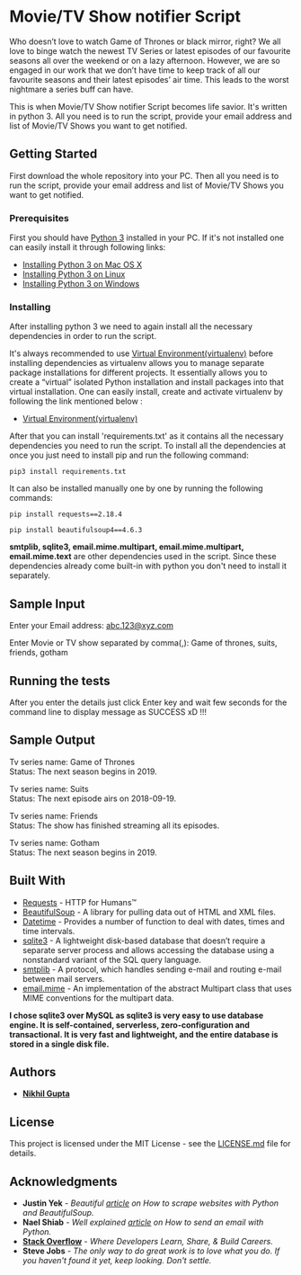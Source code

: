 # Movie/TV Show notifier Script

Who doesn’t love to watch Game of Thrones or black mirror, right? We all love to
binge watch the newest TV Series or latest episodes of our favourite seasons all
over the weekend or on a lazy afternoon.
However, we are so engaged in our work that we don’t have time to keep track of
all our favourite seasons and their latest episodes’ air time. This leads to the worst
nightmare a series buff can have. 


This is when Movie/TV Show notifier Script becomes life savior. It's written in python 3. All you need is to run the script, provide your email address and list of Movie/TV Shows you want to get notified.

## Getting Started

First download the whole repository into your PC. Then all you need is to run the script, provide your email address and list of Movie/TV Shows you want to get notified.

### Prerequisites

First you should have [Python 3](https://docs.python.org/3.0/) installed in your PC. If it's not installed one can easily install it through following links:

* [Installing Python 3 on Mac OS X](https://docs.python-guide.org/starting/install3/osx/)
* [Installing Python 3 on Linux](https://docs.python-guide.org/starting/install3/linux/)
* [Installing Python 3 on Windows](https://docs.python-guide.org/starting/install3/win/)


### Installing

After installing python 3 we need to again install all the necessary dependencies in order to run the script.

It's always recommended to use [Virtual Environment(virtualenv)](https://packaging.python.org/guides/installing-using-pip-and-virtualenv/) before installing dependencies as virtualenv allows you to manage separate package installations for different projects. It essentially allows you to create a “virtual” isolated Python installation and install packages into that virtual installation. One can easily install, create and activate virtualenv by following the link mentioned below :

* [Virtual Environment(virtualenv)](https://packaging.python.org/guides/installing-using-pip-and-virtualenv/)

After that you can install 'requirements.txt' as it contains all the necessary dependencies you need to run the script. To install all the dependencies at once you just need to install pip and run the following command:

```
pip3 install requirements.txt
```

It can also be installed manually one by one by running the following commands:

```
pip install requests==2.18.4
```

```
pip install beautifulsoup4==4.6.3
```

**smtplib, sqlite3, email.mime.multipart, email.mime.multipart, email.mime.text** are other dependencies used in the script. Since these dependencies already come built-in with python you don't need to install it separately.
## Sample Input

Enter your Email address: abc.123@xyz.com  

Enter Movie or TV show separated by comma(,): Game of thrones, suits, friends, gotham

## Running the tests

After you enter the details just click Enter key and wait few seconds for the command line to display message as SUCCESS xD !!!

## Sample Output

Tv series name: Game of Thrones  
Status: The next season begins in 2019.

Tv series name: Suits  
Status: The next episode airs on 2018-09-19.

Tv series name: Friends  
Status: The show has finished streaming all its episodes.

Tv series name: Gotham  
Status: The next season begins in 2019.

## Built With

* [Requests](http://docs.python-requests.org/en/master/) - HTTP for Humans™
* [BeautifulSoup](https://www.crummy.com/software/BeautifulSoup/bs4/doc/) - A library for pulling data out of HTML and XML files.
* [Datetime](https://docs.python.org/3/library/datetime.html) - Provides a number of function to deal with dates, times and time intervals.
* [sqlite3](https://docs.python.org/3/library/sqlite3.html) - A lightweight disk-based database that doesn’t require a separate server process and allows accessing the database using a nonstandard variant of the SQL query language.
* [smtplib](https://docs.python.org/3/library/smtplib.html) - A protocol, which handles sending e-mail and routing e-mail between mail servers.
* [email.mime](https://docs.python.org/3/library/email.mime.html) - An implementation of the abstract Multipart class that uses MIME conventions for the multipart data. 

**I chose sqlite3 over MySQL as sqlite3 is very easy to use database engine. It is self-contained, serverless, zero-configuration and transactional. It is very fast and lightweight, and the entire database is stored in a single disk file.**

## Authors

* **[Nikhil Gupta](https://github.com/nguptaa)**

## License

This project is licensed under the MIT License - see the [LICENSE.md](LICENSE.md) file for details.

## Acknowledgments

* **Justin Yek** - *Beautiful [article](https://medium.freecodecamp.org/how-to-scrape-websites-with-python-and-beautifulsoup-5946935d93fe) on How to scrape websites with Python and BeautifulSoup.* 
* **Nael Shiab** - *Well explained [article](https://medium.freecodecamp.org/how-to-scrape-websites-with-python-and-beautifulsoup-5946935d93fe) on How to send an email with Python.* 
* **[Stack Overflow](https://stackoverflow.com)** - *Where Developers Learn, Share, & Build Careers.*
* **Steve Jobs** - *The only way to do great work is to love what you do. If you haven't found it yet, keep looking. Don't settle.*